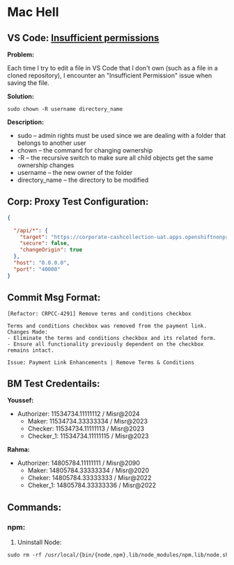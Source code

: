 # Mac Hell

## VS Code: [Insufficient permissions](https://stackoverflow.com/questions/51674627/insufficient-permissions-in-vscode)

**Problem:** 

Each time I try to edit a file in VS Code that I don't own (such as a file in a cloned repository), I encounter an "Insufficient Permission" issue when saving the file.

**Solution:**

```terminal
sudo chown -R username directory_name
```

**Description:**
  - sudo – admin rights must be used since we are dealing with a folder that belongs to another user 
  - chown – the command for changing ownership 
  - -R – the recursive switch to make sure all child objects get the same ownership changes 
  - username – the new owner of the folder 
  - directory_name – the directory to be modified

## Corp: Proxy Test Configuration:

```json
{

  "/api/*": {
    "target": "https://corporate-cashcollection-uat.apps.openshiftnonprod.staff.banquemisr.bank/",
    "secure": false,
    "changeOrigin": true
  },
  "host": "0.0.0.0",
  "port": "40000"
}
```

## Commit Msg Format:

```plain
[Refactor: CRPCC-4291] Remove terms and conditions checkbox

Terms and conditions checkbox was removed from the payment link.
Changes Made:
- Eliminate the terms and conditions checkbox and its related form.
- Ensure all functionality previously dependent on the checkbox remains intact.

Issue: Payment Link Enhancements | Remove Terms & Conditions 
```

## BM Test Credentails:

**Youssef:**	
  - Authorizer: 11534734.11111112 / Misr@2024
	- Maker: 11534734.33333334 / Misr@2023
	- Checker: 11534734.11111113 / Misr@2023
	- Checker_1: 11534734.11111115 / Misr@2023 

**Rahma:**	
  - Authorizer: 14805784.11111111 /  Misr@2090
	- Maker: 14805784.33333334 / Misr@2020
	- Cheker: 14805784.33333333 / Misr@2022
	- Cheker_1: 14805784.33333336 /  Misr@2022

## Commands: 
### npm: 
 1. Uninstall Node:
```css
sudo rm -rf /usr/local/{bin/{node,npm},lib/node_modules/npm,lib/node,share/man/*/node.*}
```
